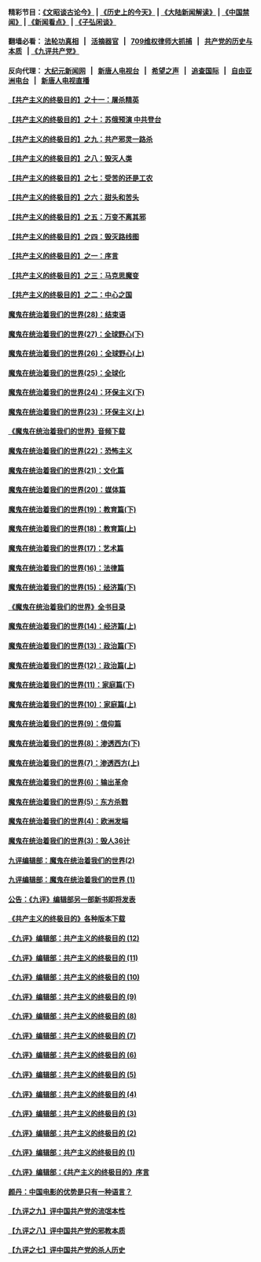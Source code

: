 #### 精彩节目：[《文昭谈古论今》](http://134.209.198.168/wenzhao) | [《历史上的今天》](http://134.209.198.168/today-in-history) | [《大陆新闻解读》](http://134.209.198.168/ntdtv-comedy) | [《中国禁闻》](http://134.209.198.168/ntdtv-news) | [《新闻看点》](http://134.209.198.168/news-insight) | [《子弘闲谈》](http://134.209.198.168/zihongxiantan/) 

  #### 翻墙必看： [法轮功真相](http://134.209.198.168:10000/videos/truth.html) &nbsp;&nbsp;|&nbsp;&nbsp; [活摘器官](http://134.209.198.168:10000/videos/res/Organs/) &nbsp;&nbsp;|&nbsp;&nbsp; [709维权律师大抓捕](http://134.209.198.168:10000/videos/709/) &nbsp;&nbsp;|&nbsp;&nbsp; [共产党的历史与本质](http://134.209.198.168:10000/videos/jiuping/) &nbsp;&nbsp;| [《九评共产党》](http://134.209.198.168:10000/videos/jiuping/) 

#### 反向代理： [大纪元新闻网](http://134.209.198.168:10080/) &nbsp;&nbsp;|&nbsp;&nbsp; [新唐人电视台](http://134.209.198.168:8000/) &nbsp;&nbsp;|&nbsp;&nbsp; [希望之声](http://134.209.198.168:8200/) &nbsp;&nbsp;|&nbsp;&nbsp; [追查国际](http://134.209.198.168:10010/) &nbsp;&nbsp;|&nbsp;&nbsp; [自由亚洲电台](http://134.209.198.168:9800/) &nbsp;&nbsp;|&nbsp;&nbsp; [新唐人电视直播](http://134.209.198.168/) 

#### [【共产主义的终极目的】之十一：屠杀精英](../pages/nsc422/n11118442.md?t=03220636) 

#### [【共产主义的终极目的】之十：苏俄预演 中共登台](../pages/nsc422/n11118424.md?t=03220636) 

#### [【共产主义的终极目的】之九：共产邪灵一路杀](../pages/nsc422/n11114139.md?t=03220636) 

#### [【共产主义的终极目的】之八：毁灭人类](../pages/nsc422/n11108503.md?t=03220636) 

#### [【共产主义的终极目的】之七：受苦的还是工农](../pages/nsc422/n11101809.md?t=03220636) 

#### [【共产主义的终极目的】之六：甜头和苦头](../pages/nsc422/n11096971.md?t=03220636) 

#### [【共产主义的终极目的】之五：万变不离其邪](../pages/nsc422/n11091285.md?t=03220636) 

#### [【共产主义的终极目的】之四：毁灭路线图](../pages/nsc422/n11086284.md?t=03220636) 

#### [【共产主义的终极目的】之一：序言](../pages/nsc422/n11086077.md?t=03220636) 

#### [【共产主义的终极目的】之三：马克思魔变](../pages/nsc422/n11061941.md?t=03220636) 

#### [【共产主义的终极目的】之二：中心之国](../pages/nsc422/n11047728.md?t=03220636) 

#### [魔鬼在统治着我们的世界(28)：结束语](../pages/nsc422/n10936246.md?t=03220636) 

#### [魔鬼在统治着我们的世界(27)：全球野心(下)](../pages/nsc422/n10928319.md?t=03220636) 

#### [魔鬼在统治着我们的世界(26)：全球野心(上)](../pages/nsc422/n10900318.md?t=03220636) 

#### [魔鬼在统治着我们的世界(25)：全球化](../pages/nsc422/n10788205.md?t=03220636) 

#### [魔鬼在统治着我们的世界(24)：环保主义(下)](../pages/nsc422/n10695307.md?t=03220636) 

#### [魔鬼在统治着我们的世界(23)：环保主义(上)](../pages/nsc422/n10688613.md?t=03220636) 

#### [《魔鬼在统治着我们的世界》音频下载](../pages/nsc422/n10635553.md?t=03220636) 

#### [魔鬼在统治着我们的世界(22)：恐怖主义](../pages/nsc422/n10614727.md?t=03220636) 

#### [魔鬼在统治着我们的世界(21)：文化篇](../pages/nsc422/n10597706.md?t=03220636) 

#### [魔鬼在统治着我们的世界(20)：媒体篇](../pages/nsc422/n10586579.md?t=03220636) 

#### [魔鬼在统治着我们的世界(19)：教育篇(下)](../pages/nsc422/n10564808.md?t=03220636) 

#### [魔鬼在统治着我们的世界(18)：教育篇(上)](../pages/nsc422/n10526970.md?t=03220636) 

#### [魔鬼在统治着我们的世界(17)：艺术篇](../pages/nsc422/n10499093.md?t=03220636) 

#### [魔鬼在统治着我们的世界(16)：法律篇](../pages/nsc422/n10485969.md?t=03220636) 

#### [魔鬼在统治着我们的世界(15)：经济篇(下)](../pages/nsc422/n10469975.md?t=03220636) 

#### [《魔鬼在统治着我们的世界》全书目录](../pages/nsc422/n10464261.md?t=03220636) 

#### [魔鬼在统治着我们的世界(14)：经济篇(上)](../pages/nsc422/n10457370.md?t=03220636) 

#### [魔鬼在统治着我们的世界(13)：政治篇(下)](../pages/nsc422/n10448270.md?t=03220636) 

#### [魔鬼在统治着我们的世界(12)：政治篇(上)](../pages/nsc422/n10444576.md?t=03220636) 

#### [魔鬼在统治着我们的世界(11)：家庭篇(下)](../pages/nsc422/n10440961.md?t=03220636) 

#### [魔鬼在统治着我们的世界(10)：家庭篇(上)](../pages/nsc422/n10435448.md?t=03220636) 

#### [魔鬼在统治着我们的世界(9)：信仰篇](../pages/nsc422/n10432159.md?t=03220636) 

#### [魔鬼在统治着我们的世界(8)：渗透西方(下)](../pages/nsc422/n10429603.md?t=03220636) 

#### [魔鬼在统治着我们的世界(7)：渗透西方(上)](../pages/nsc422/n10426013.md?t=03220636) 

#### [魔鬼在统治着我们的世界(6)：输出革命](../pages/nsc422/n10421536.md?t=03220636) 

#### [魔鬼在统治着我们的世界(5)：东方杀戮](../pages/nsc422/n10417707.md?t=03220636) 

#### [魔鬼在统治着我们的世界(4)：欧洲发端](../pages/nsc422/n10414890.md?t=03220636) 

#### [魔鬼在统治着我们的世界(3)：毁人36计](../pages/nsc422/n10411583.md?t=03220636) 

#### [九评编辑部：魔鬼在统治着我们的世界(2)](../pages/nsc422/n10410036.md?t=03220636) 

#### [九评编辑部：魔鬼在统治着我们的世界 (1)](../pages/nsc422/n10406825.md?t=03220636) 

#### [公告：《九评》编辑部另一部新书即将发表](../pages/nsc422/n10405104.md?t=03220636) 

#### [《共产主义的终极目的》各种版本下载](../pages/nsc422/n10022138.md?t=03220636) 

#### [《九评》编辑部：共产主义的终极目的 (12)](../pages/nsc422/n9933272.md?t=03220636) 

#### [《九评》编辑部：共产主义的终极目的 (11)](../pages/nsc422/n9924973.md?t=03220636) 

#### [《九评》编辑部：共产主义的终极目的 (10)](../pages/nsc422/n9920883.md?t=03220636) 

#### [《九评》编辑部：共产主义的终极目的 (9)](../pages/nsc422/n9916363.md?t=03220636) 

#### [《九评》编辑部：共产主义的终极目的 (8)](../pages/nsc422/n9912488.md?t=03220636) 

#### [《九评》编辑部：共产主义的终极目的 (7)](../pages/nsc422/n9901176.md?t=03220636) 

#### [《九评》编辑部：共产主义的终极目的 (6)](../pages/nsc422/n9899359.md?t=03220636) 

#### [《九评》编辑部：共产主义的终极目的 (5)](../pages/nsc422/n9893174.md?t=03220636) 

#### [《九评》编辑部：共产主义的终极目的 (4)](../pages/nsc422/n9891246.md?t=03220636) 

#### [《九评》编辑部：共产主义的终极目的 (3)](../pages/nsc422/n9879879.md?t=03220636) 

#### [《九评》编辑部：共产主义的终极目的 (2)](../pages/nsc422/n9876205.md?t=03220636) 

#### [《九评》编辑部：共产主义的终极目的 (1)](../pages/nsc422/n9865857.md?t=03220636) 

#### [《九评》编辑部：《共产主义的终极目的》序言](../pages/nsc422/n9862666.md?t=03220636) 

#### [颜丹：中国电影的优势是只有一种语言？](../pages/nsc422/n9583062.md?t=03220636) 

#### [【九评之九】评中国共产党的流氓本性](../pages/nsc422/n737542.md?t=03220636) 

#### [【九评之八】评中国共产党的邪教本质](../pages/nsc422/n735942.md?t=03220636) 

#### [【九评之七】评中国共产党的杀人历史](../pages/nsc422/n733806.md?t=03220636) 

